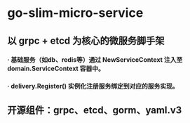 # go-slim-micro-service
## 以 grpc + etcd 为核心的微服务脚手架
#### · 基础服务（如db、redis等）通过 NewServiceContext 注入至 domain.ServiceContext 容器中。
#### · delivery.Register() 实例化注册服务绑定到对应的服务实现。
## 开源组件：grpc、etcd、gorm、yaml.v3
